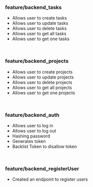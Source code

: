 ### feature/backend_tasks
- Allows user to create tasks
- Allows user to update tasks
- Allows user to delete tasks
- Allows user to get all tasks
- Allows user to get one tasks
<br>

### feature/backend_projects
- Allows user to create projects
- Allows user to update projects
- Allows user to delete projects
- Allows user to get all projects
- Allows user to get one projects
<br>

### feature/backend_auth
- Allows user to log in
- Allows user to log out
- Hashing password
- Generates token
- Backlist Token to disallow token
<br>

### feature/backend_registerUser
- Created an endpoint to register users
